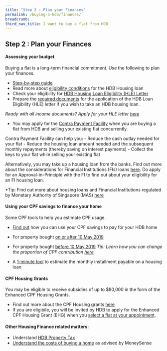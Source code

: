 ```yaml
---
title: "Step 2 : Plan your Finances"
permalink: /buying-a-hdb/finances/
breadcrumb:
third_nav_title: I want to buy a flat from HDB
---
```


## Step 2 : Plan your Finances

#### Assessing your budget

Buying a flat is a long-term financial commitment. Use the following to plan your finances.

- [Step-by-step guide](https://hdb.gov.sg/cs/infoweb/residential/financing-a-flat-purchase/step-by-step-guide-to-financial-planning)
- Read more about [eligibility conditions](https://hdb.gov.sg/cs/infoweb/residential/financing-a-flat-purchase/housing-loan-from-hdb/eligibility-conditions) for the HDB Housing loan
- Check your eligibility for [HDB Housing Loan Eligibility (HLE) Letter](https://services2.hdb.gov.sg/webapp/BP13EligCheck/BP13SHome?strSystem=CHECK)
- Prepare the [required documents](https://hdb.gov.sg/cs/infoweb/residential/financing-a-flat-purchase/housing-loan-from-hdb/income-guidelines-and-other-documents) for the application of the HDB Loan Eligibility (HLE) letter if you wish to take an HDB housing loan.

*Ready with all income documents? Apply for your HLE letter [here](https://services2.hdb.gov.sg/webapp/BP27AWHLEApplication/BP27SHome)*

- You may apply for the [Contra Payment Facility](https://hdb.gov.sg/cs/infoweb/residential/financing-a-flat-purchase/housing-loan-from-hdb/contra-payment-facility-for-new-flats) when you are buying a flat from HDB and selling your existing flat concurrently. 

Contra Payment Facility can help you:
    - Reduce the cash outlay needed for your flat
    - Reduce the housing loan amount needed and the subsequent monthly repayments (thereby saving on interest payments)
    - Collect the keys to your flat while selling your existing flat
    
Alternatively, you may take up a housing loan from the banks. Find out more about the considerations for Financial Institutions (FIs) loans [here](https://hdb.gov.sg/cs/infoweb/residential/financing-a-flat-purchase/housing-loan-from-banks). Do apply for an Approval-in-Principle with the FI to find out about your eligibility for an FI housing loan.

*Tip: Find out more about housing loans and Financial Institutions regulated by Monetary Authority of Singapore (MAS) [here](https://www.moneysense.gov.sg/-/media/moneysense/media-article/about_home-loans_english.pdf?la=en&hash=BE9E0DE08401B8C017DE51856BC2DEF23050414C)


#### Using your CPF savings to finance your home

Some CPF tools to help you estimate CPF usage.

- [Find out](https://www.cpf.gov.sg/Members/Schemes/schemes/housing/public-housing-scheme) how you can use your CPF savings to pay for your HDB home

- For property bought [on or after 10 May 2019](https://www.cpf.gov.sg/eSvc/Web/Schemes/CpfHousingUsage/Input1)

- For property bought [before 10 May 2019](https://www.cpf.gov.sg/eSvc/Web/Schemes/CpfHousingWithdrawalLimits/CpfHousingWithdrawalLimits)
*Tip: Learn how you can change the proportion of CPF contribution [here](https://www.cpf.gov.sg/members/FAQ/schemes/housing/housing-scheme/FAQDetails?category=housing&group=Housing+Scheme&ajfaqid=2185620&folderid=11415)*

- A [1-minute tool](https://www.cpf.gov.sg/eSvc/Web/Schemes/MonthlyInstallment/MonthlyInstallmentCalculate) to estimate the monthly installment payable on a housing loan

#### CPF Housing Grants

You may be eligible to receive subsidies of up to $80,000 in the form of the Enhanced CPF Housing Grants. 

- Find out more about the CPF Housing grants [here](https://www.hdb.gov.sg/cs/infoweb/residential/buying-a-flat/new/cpf-housing-grants-for-hdb-flats)
- If you are eligibile, you will be invited by HDB to apply for the Enhanced CPF Housing Grant (EHG) when you [select a flat at your appointment](/buying-a-hdb/book-flat/).


#### Other Housing Finance related matters:

- Understand [HDB Property Tax](https://www.iras.gov.sg/irashome/Property/Property-owners/Learning-the-basics/Essential-Property-Tax-Information-for-HDB-Flat-Owners)
- [Understand the costs of buying a home](https://www.moneysense.gov.sg/articles/2018/10/understand-the-costs-of-buying-a-home) as advised by MoneySense


